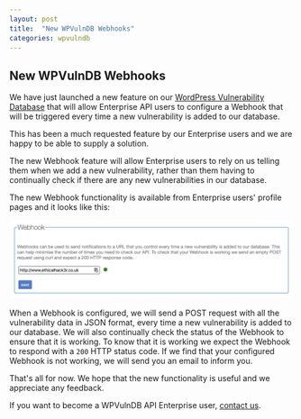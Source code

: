 ```yaml
---
layout: post
title:  "New WPVulnDB Webhooks"
categories: wpvulndb
---
```


## New WPVulnDB Webhooks

We have just launched a new feature on our [WordPress Vulnerability Database](https://wpvulndb.com/) that will allow Enterprise API users to configure a Webhook that will be triggered every time a new vulnerability is added to our database.

This has been a much requested feature by our Enterprise users and we are happy to be able to supply a solution.

The new Webhook feature will allow Enterprise users to rely on us telling them when we add a new vulnerability, rather than them having to continually check if there are any new vulnerabilities in our database.

The new Webhook functionality is available from Enterprise users' profile pages and it looks like this:

![WPVulnDB Webhooks](/assets/posts/wpvulndb-webhooks/wpvulndb_webhooks.png)

When a Webhook is configured, we will send a POST request with all the vulnerability data in JSON format, every time a new vulnerability is added to our database. We will also continually check the status of the Webhook to ensure that it is working. To know that it is working we expect the Webhook to respond with a `200` HTTP status code. If we find that your configured Webhook is not working, we will send you an email to inform you.

That's all for now. We hope that the new functionality is useful and we appreciate any feedback.

If you want to become a WPVulnDB API Enterprise user, [contact us](https://wpvulndb.com/contact).
